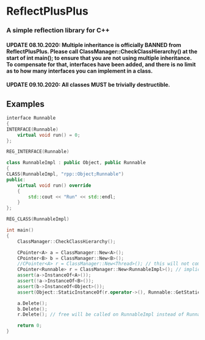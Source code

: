 # ReflectPlusPlus
### A simple reflection library for C++

#### UPDATE 08.10.2020: Multiple inheritance is officially BANNED from ReflectPlusPlus. Please call ClassManager::CheckClassHierarchy() at the start of int main(); to ensure that you are not using multiple inheritance. To compensate for that, interfaces have been added, and there is no limit as to how many interfaces you can implement in a class.
#### UPDATE 09.10.2020: All classes MUST be trivially destructible.

## Examples
```c++
interface Runnable
{
INTERFACE(Runnable)
    virtual void run() = 0;
};

REG_INTERFACE(Runnable)
```

```c++
class RunnableImpl : public Object, public Runnable
{
CLASS(RunnableImpl, "rpp::Object;Runnable")
public:
    virtual void run() override
    {
        std::cout << "Run" << std::endl;
    }
};

REG_CLASS(RunnableImpl)
```
```c++
int main()
{
    ClassManager::CheckClassHierarchy();

    CPointer<A> a = ClassManager::New<A>();
    CPointer<B> b = ClassManager::New<B>();
    //CPointer<A> r = ClassManager::New<Thread>(); // this will not compile because static_cast<A*>(Thread*) does not work!
    CPointer<Runnable> r = ClassManager::New<RunnableImpl>(); // implicit upcast utilizing static casts
    assert(a->InstanceOf<A>());
    assert(!a->InstanceOf<B>());
    assert(b->InstanceOf<Object>());
    assert(Object::StaticInstanceOf(r.operator->(), Runnable::GetStaticType()));

    a.Delete();
    b.Delete();
    r.Delete(); // free will be called on RunnableImpl instead of Runnable

    return 0;
}

```
